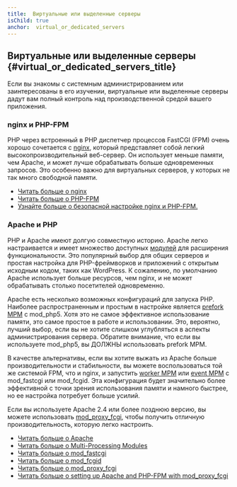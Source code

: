 ```yaml
---
title:  Виртуальные или выделенные серверы
isChild: true
anchor:  virtual_or_dedicated_servers
---
```


## Виртуальные или выделенные серверы {#virtual_or_dedicated_servers_title}

Если вы знакомы с системным администрированием или заинтересованы в его изучении, виртуальные или выделенные серверы
дадут вам полный контроль над производственной средой вашего приложения.

### nginx и PHP-FPM

PHP через встроенный в PHP диспетчер процессов FastCGI (FPM) очень хорошо сочетается с [nginx], который представляет
собой легкий высокопроизводительный веб-сервер. Он использует меньше памяти, чем Apache, и может лучше обрабатывать
больше одновременных запросов. Это особенно важно для виртуальных серверов, у которых не так много свободной памяти.

* [Читать больше о nginx][nginx]
* [Читать больше о PHP-FPM][phpfpm]
* [Узнайте больше о безопасной настройке nginx и PHP-FPM.][secure-nginx-phpfpm]

### Apache и PHP

PHP и Apache имеют долгую совместную историю. Apache легко настраивается и имеет множество доступных
[модулей][apache-modules] для расширения функциональности. Это популярный выбор для общих серверов и простая настройка
для PHP-фреймворков и приложений с открытым исходным кодом, таких как WordPress. К сожалению, по умолчанию Apache
использует больше ресурсов, чем nginx, и не может обрабатывать столько посетителей одновременно.

Apache есть несколько возможных конфигураций для запуска PHP. Наиболее распространенным и простым в настройке является
[prefork MPM] с mod_php5. Хотя это не самое эффективное использование памяти, это самое простое в работе и использовании.
Это, вероятно, лучший выбор, если вы не хотите слишком углубляться в аспекты администрирования сервера. Обратите внимание,
что если вы используете mod_php5, вы ДОЛЖНЫ использовать prefork MPM.

В качестве альтернативы, если вы хотите выжать из Apache больше производительности и стабильности, вы можете
воспользоваться той же системой FPM, что и nginx, и запустить [worker MPM] или [event MPM] с mod_fastcgi или mod_fcgid.
Эта конфигурация будет значительно более эффективной с точки зрения использования памяти и намного быстрее, но ее
настройка потребует больше усилий.

Если вы используете Apache 2.4 или более позднюю версию, вы можете использовать [mod_proxy_fcgi], чтобы получить отличную
производительность, которую легко настроить.

* [Читать больше о Apache][apache]
* [Читать больше о Multi-Processing Modules][apache-MPM]
* [Читать больше о mod_fastcgi][mod_fastcgi]
* [Читать больше о mod_fcgid][mod_fcgid]
* [Читать больше о mod_proxy_fcgi][mod_proxy_fcgi]
* [Читать больше о setting up Apache and PHP-FPM with mod_proxy_fcgi][tutorial-mod_proxy_fcgi]

[nginx]: https://nginx.org/
[phpfpm]: https://secure.php.net/install.fpm
[secure-nginx-phpfpm]: https://nealpoole.com/blog/2011/04/setting-up-php-fastcgi-and-nginx-dont-trust-the-tutorials-check-your-configuration/
[apache-modules]: https://httpd.apache.org/docs/2.4/mod/
[prefork MPM]: https://httpd.apache.org/docs/2.4/mod/prefork.html
[worker MPM]: https://httpd.apache.org/docs/2.4/mod/worker.html
[event MPM]: https://httpd.apache.org/docs/2.4/mod/event.html
[apache]: https://httpd.apache.org/
[apache-MPM]: https://httpd.apache.org/docs/2.4/mod/mpm_common.html
[mod_fastcgi]: https://blogs.oracle.com/opal/entry/php_fpm_fastcgi_process_manager
[mod_fcgid]: hhttps://httpd.apache.org/mod_fcgid/
[mod_proxy_fcgi]: https://httpd.apache.org/docs/current/mod/mod_proxy_fcgi.html
[tutorial-mod_proxy_fcgi]: https://serversforhackers.com/video/apache-and-php-fpm

